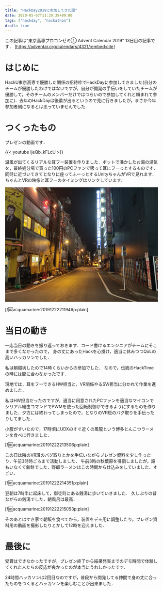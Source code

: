 ```yaml
---
title: "HackDay2019に参加してきた話"
date: 2020-05-07T11:39:39+09:00
tags: ["hackday", "hackathon"]
draft: true
---
```



この記事は"東京高専プロコンゼミ① Advent Calendar 2019" 13日目の記事です．
[https://adventar.org/calendars/4321/:embed:cite]

# はじめに
HackU東京高専で優勝した関係の招待枠でHackDayに参加してきました(自分のチームが優勝したわけではないですが，自分が開発の手伝いをしていたチームが優勝して，そのチームのメンバーだけではつらいので参加してくれと頼まれて参加に)．去年のHackDayは後輩が出るというので見に行きましたが，まさか今年参加者側になるとは思っていませんでした．

# つくったもの
プレゼンの動画です．

{{< youtube  IjeQb_kFLcU >}}

温風が出てくるリアルな耳フー装置を作りました．ポットで沸かしたお湯の湯気を，最終処分場で買った100円のPCファンで吸って耳にフーっとするものです．同時に近づいてきてとなりに座ってふーっとするUnityちゃんがVRで見れます．ちゃんとVRの映像と耳フーのタイミングはリンクしています．

![](IMG_20191215_013629.jpg)

[f:id:acquamarine:20191222211946p:plain]

# 当日の動き
一応当日の動きを振り返っておきます．コード書けるエンジニアがチームにそこまで多くなかったので，
身の丈にあったHackを心掛け，適当に休みつつQoLの高いハッカソンでした．

私は朝寝坊したので14時くらいからの参加でした．
なので，伝統のHackTimeの時には間に合わなかったです．

現地では，耳をフーできるHW担当と，VR関係やるSW担当に分かれて作業を進めました．

私はHW担当だったのですが，適当に用意されたPCファンを適当なマイコンでシリアル経由コマンドでPWMを使った回転制御ができるようにするものを作りました．夕方には終わってしまったので，となりのVR班のバグ取りを手伝ったりしてました．

小腹がすいたので，17時頃にUDXのすぐ近くの風龍という博多とんこつラーメンを食べに行きました．

[f:id:acquamarine:20191222213506p:plain]

この日は隣のVR班のバグ取りとかを手伝いながらプレゼン資料を少し作ったり，午前3時時ごろまで活動しました．
午前3時の秋葉原を徘徊しましたが，誰もいなくて新鮮でした．野郎ラーメンはこの時間から仕込みをしていました．すごい．

[f:id:acquamarine:20191222214351p:plain]

翌朝は7時半に起床して，御徒町にある銭湯に歩いていきました．
久しぶりの昔ながらの銭湯でした．朝風呂は最高．

[f:id:acquamarine:20191222215053p:plain]

そのあとはすき家で朝飯を食べてから，装置をデモ用に調整したり，プレゼン資料用の動画を撮影したりとかして12時を迎えました．

# 最後に
受賞はできなかったですが，プレゼン終了から結果発表までのデモ時間で体験してくれた人たちの反応が良かったのが本当にうれしかったです．

24時間ハッカソンは2回目なのですが，普段から開発してる仲間で身の丈に合ったものをつくるとハッカソンを楽しむことが出来ました．



